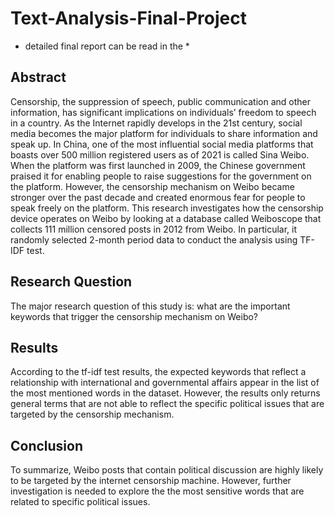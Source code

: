 # Text-Analysis-Final-Project
* detailed final report can be read in the *

## Abstract
Censorship, the suppression of speech, public communication and other information, has significant implications on individuals’ freedom to speech in a country. As the Internet rapidly develops in the 21st century, social media becomes the major platform for individuals to share information and speak up. In China, one of the most influential social media platforms that boasts over 500 million registered users as of 2021 is called Sina Weibo. When the platform was first launched in 2009, the Chinese government praised it for enabling people to raise suggestions for the government on the platform. However, the censorship mechanism on Weibo became stronger over the past decade and created enormous fear for people to speak freely on the platform. 
This research investigates how the censorship device operates on Weibo by looking at a database called Weiboscope that collects 111 million censored posts in 2012 from Weibo. In particular, it randomly selected 2-month period data to conduct the analysis using TF-IDF test. 


## Research Question
The major research question of this study is: what are the important keywords that trigger the censorship mechanism on Weibo?

## Results
According to the tf-idf test results, the expected keywords that reflect a relationship with international and governmental affairs appear in the list of the most mentioned words in the dataset. However, the results only returns general terms that are not able to reflect the specific political issues that are targeted by the censorship mechanism.

## Conclusion
To summarize, Weibo posts that contain political discussion are highly likely to be targeted by the internet censorship machine. However, further investigation is needed to explore the the most sensitive words that are related to specific political issues.  
